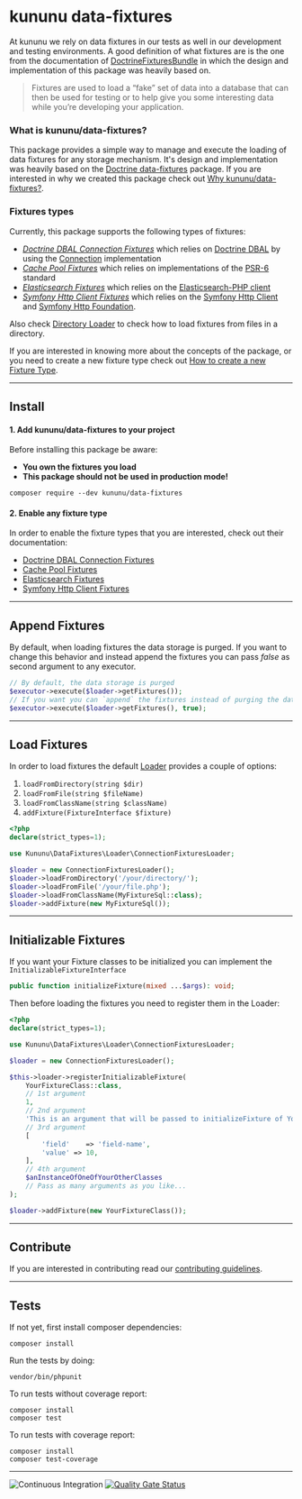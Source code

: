 # kununu data-fixtures

At kununu we rely on data fixtures in our tests as well in our development and testing environments.
A good definition of what fixtures are is the one from the documentation of [DoctrineFixturesBundle](https://symfony.com/doc/current/bundles/DoctrineFixturesBundle/index.html) in which the design and implementation of this package was heavily based on.

> Fixtures are used to load a “fake” set of data into a database that can then be used for testing or to help give you some interesting data while you’re developing your application.

### What is kununu/data-fixtures?

This package provides a simple way to manage and execute the loading of data fixtures for any storage mechanism. It's design and implementation was heavily based on the [Doctrine data-fixtures](https://github.com/doctrine/data-fixtures) package. If you are interested in why we created this package check out [Why kununu/data-fixtures?](docs/why-kununu-data-fixtures.md).

### Fixtures types

Currently, this package supports the following types of fixtures:

- *[Doctrine DBAL Connection Fixtures](docs/FixtureTypes/doctrine-dbal-connection-fixtures.md)* which relies on [Doctrine DBAL](https://github.com/doctrine/dbal) by using the [Connection](https://github.com/doctrine/dbal/blob/master/lib/Doctrine/DBAL/Connection.php) implementation
- *[Cache Pool Fixtures](docs/FixtureTypes/cache-pool-fixtures.md)* which relies on implementations of the [PSR-6](https://github.com/php-fig/cache) standard
- *[Elasticsearch Fixtures](docs/FixtureTypes/elasticsearch.md)* which relies on the [Elasticsearch-PHP client](https://www.elastic.co/guide/en/elasticsearch/client/php-api/current/index.html)
- *[Symfony Http Client Fixtures](docs/FixtureTypes/symfony-http-client.md)* which relies on the [Symfony Http Client](https://github.com/symfony/http-client) and [Symfony Http Foundation](https://github.com/symfony/http-foundation).

Also check [Directory Loader](docs/FixtureTypes/directory-loader.md) to check how to load fixtures from files in a directory.

If you are interested in knowing more about the concepts of the package, or you need to create a new fixture type check out [How to create a new Fixture Type](docs/how-to-create-new-fixture-type.md).

--------------------------
## Install

#### 1. Add kununu/data-fixtures to your project

Before installing this package be aware:
- **You own the fixtures you load**
- **This package should not be used in production mode!**

```shell
composer require --dev kununu/data-fixtures
```

#### 2. Enable any fixture type

In order to enable the fixture types that you are interested, check out their documentation:

- [Doctrine DBAL Connection Fixtures](docs/FixtureTypes/doctrine-dbal-connection-fixtures.md)
- [Cache Pool Fixtures](docs/FixtureTypes/cache-pool-fixtures.md)
- [Elasticsearch Fixtures](docs/FixtureTypes/elasticsearch.md)
- [Symfony Http Client Fixtures](docs/FixtureTypes/symfony-http-client.md)

--------------------

## Append Fixtures

By default, when loading fixtures the data storage is purged. If you want to change this behavior and instead append the fixtures you can pass *false* as second argument to any executor.

```php
// By default, the data storage is purged
$executor->execute($loader->getFixtures());
// If you want you can `append` the fixtures instead of purging the database
$executor->execute($loader->getFixtures(), true);
```

--------------------

## Load Fixtures

In order to load fixtures the default [Loader](src/Loader/Loader.php) provides a couple of options:

1) `loadFromDirectory(string $dir)`
2) `loadFromFile(string $fileName)`
3) `loadFromClassName(string $className)`
4) `addFixture(FixtureInterface $fixture)`

```php
<?php
declare(strict_types=1);

use Kununu\DataFixtures\Loader\ConnectionFixturesLoader;

$loader = new ConnectionFixturesLoader();
$loader->loadFromDirectory('/your/directory/');
$loader->loadFromFile('/your/file.php');
$loader->loadFromClassName(MyFixtureSql::class);
$loader->addFixture(new MyFixtureSql());
```

------------------

## Initializable Fixtures

If you want your Fixture classes to be initialized you can implement the `InitializableFixtureInterface`

```php
public function initializeFixture(mixed ...$args): void;
```

Then before loading the fixtures you need to register them in the Loader:

```php
<?php
declare(strict_types=1);

use Kununu\DataFixtures\Loader\ConnectionFixturesLoader;

$loader = new ConnectionFixturesLoader();

$this->loader->registerInitializableFixture(
	YourFixtureClass::class,
	// 1st argument
	1, 
	// 2nd argument
	'This is an argument that will be passed to initializeFixture of YourFixtureClass',
	// 3rd argument
	[
		'field'    => 'field-name',
		'value' => 10,
	],
	// 4th argument
	$anInstanceOfOneOfYourOtherClasses
	// Pass as many arguments as you like...
);

$loader->addFixture(new YourFixtureClass());
```

------------------------------

## Contribute

If you are interested in contributing read our [contributing guidelines](CONTRIBUTING.md).

------------------------------

## Tests

If not yet, first install composer dependencies:

```shell
composer install
```

Run the tests by doing: 

```shell
vendor/bin/phpunit
```

To run tests without coverage report:
```shell
composer install
composer test
```

To run tests with coverage report:
```shell
composer install
composer test-coverage
```

------------------------------

![Continuous Integration](https://github.com/kununu/data-fixtures/actions/workflows/continuous-integration.yml/badge.svg)
[![Quality Gate Status](https://sonarcloud.io/api/project_badges/measure?project=kununu_data-fixtures&metric=alert_status)](https://sonarcloud.io/dashboard?id=kununu_data-fixtures)


